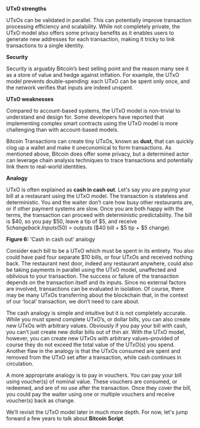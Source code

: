 **UTxO strengths**

UTxOs can be validated in parallel. This can potentially improve transaction processing efficiency and scalability. While not completely private, the UTxO model also offers some privacy benefits as it enables users to generate new addresses for each transaction, making it tricky to link transactions to a single identity.

**Security** 

Security is arguably Bitcoin’s best selling point and the reason many see it as a store of value and hedge against inflation. For example, the UTxO model prevents double-spending: each UTxO can be spent only once, and the network verifies that inputs are indeed unspent. 

**UTxO weaknesses**

Compared to account-based systems, the UTxO model is non-trivial to understand and design for. Some developers have reported that implementing complex smart contracts using the UTxO model is more challenging than with account-based models. 

Bitcoin Transactions can create tiny UTxOs, known as **dust**, that can quickly clog up a wallet and make it uneconomical to form transactions. As mentioned above, Bitcoin does offer some privacy, but a determined actor can leverage chain analysis techniques to trace transactions and potentially link them to real-world identities.

**Analogy**

UTxO is often explained as **cash in cash out**. Let's say you are paying your bill at a restaurant using the UTxO model. The transaction is stateless and deterministic. You and the waiter don’t care how busy other restaurants are, or if other payment systems are slow. Once you are both happy with the terms, the transaction can proceed with deterministic predictability. The bill is $40, so you pay $50, leave a tip of $5, and receive $5 change back. Inputs ($50) = outputs ($40 bill + $5 tip + $5 change). 


**Figure 6:**  ‘Cash in cash out’ analogy

Consider each bill to be a UTxO which must be spent in its entirety. You also could have paid four separate $10 bills, or four UTxOs and received nothing back. The restaurant next door, indeed any restaurant anywhere, could also be taking payments in parallel using the UTxO model, unaffected and oblivious to your transaction. The success or failure of the transaction depends on the transaction itself and its inputs. Since no external factors are involved, transactions can be evaluated in isolation. Of course, there may be many UTxOs transferring about the blockchain that, in the context of our ‘local’ transaction, we don’t need to care about. 

The cash analogy is simple and intuitive but it is not completely accurate. While you must spend complete UTxO’s, or dollar bills, you can also create new UTxOs with arbitrary values. Obviously if you pay your bill with cash, you can’t just create new dollar bills out of thin air. With the UTxO model, however, you can create new UTxOs with arbitrary values–provided of course they do not exceed the total value of the UTxO(s) you spend. Another flaw in the analogy is that the UTxOs consumed are spent and removed from the UTxO set after a transaction, while cash continues in circulation. 

A more appropriate analogy is to pay in vouchers. You can pay your bill using voucher(s) of nominal value. These vouchers are consumed, or redeemed, and are of no use after the transaction. Once they cover the bill, you could pay the waiter using one or multiple vouchers and receive voucher(s) back as change. 

We’ll revisit the UTxO model later in much more depth. For now, let's jump forward a few years to talk about **Bitcoin Script**.
